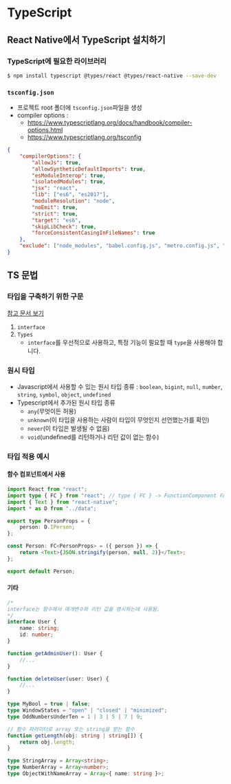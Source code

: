 # TypeScript

## React Native에서 TypeScript 설치하기

### TypeScript에 필요한 라이브러리

```bash
$ npm install typescript @types/react @types/react-native --save-dev
```

### `tsconfig.json`

-   프로젝트 root 폴더에 `tsconfig.json`파일을 생성
-   compiler options :
    -   https://www.typescriptlang.org/docs/handbook/compiler-options.html
    -   https://www.typescriptlang.org/tsconfig

```json
{
    "compilerOptions": {
        "allowJs": true,
        "allowSyntheticDefaultImports": true,
        "esModuleInterop": true,
        "isolatedModules": true,
        "jsx": "react",
        "lib": ["es6", "es2017"],
        "moduleResolution": "node",
        "noEmit": true,
        "strict": true,
        "target": "es6",
        "skipLibCheck": true,
        "forceConsistentCasingInFileNames": true
    },
    "exclude": ["node_modules", "babel.config.js", "metro.config.js", "jest.config.js"]
}
```

## TS 문법

### 타입을 구축하기 위한 구문

[참고 문서 보기](https://typescript-kr.github.io/docs/handbook/typescript-in-5-minutes.html)

1. `interface`
2. `Types`
    - `interface`를 우선적으로 사용하고, 특정 기능이 필요할 때 `type`을 사용해야 합니다.

### 원시 타입

-   Javascript에서 사용할 수 있는 원시 타입 종류 : `boolean`, `bigint`, `null`, `number`, `string`, `symbol`, `object`, `undefined`
-   Typescript에서 추가된 원시 타입 종류
    -   `any`(무엇이든 허용)
    -   `unknown`(이 타입을 사용하는 사람이 타입이 무엇인지 선언했는가를 확인)
    -   `never`(이 타입은 발생될 수 없음)
    -   `void`(undefined를 리턴하거나 리턴 값이 없는 함수)

### 타입 적용 예시

#### 함수 컴포넌트에서 사용

```ts
import React from "react";
import type { FC } from "react"; // type { FC } -> FunctionComponent 타입
import { Text } from "react-native";
import * as D from "../data";

export type PersonProps = {
    person: D.IPerson;
};

const Person: FC<PersonProps> = ({ person }) => {
    return <Text>{JSON.stringify(person, null, 2)}</Text>;
};

export default Person;
```

#### 기타

```ts
/*
interface는 함수에서 매개변수와 리턴 값을 명시하는데 사용됨.
*/
interface User {
    name: string;
    id: number;
}

function getAdminUser(): User {
    //...
}

function deleteUser(user: User) {
    //...
}

type MyBool = true | false;
type WindowStates = "open" | "closed" | "minimized";
type OddNumbersUnderTen = 1 | 3 | 5 | 7 | 9;

// 함수 파라미터로 array 또는 string을 받는 함수
function getLength(obj: string | string[]) {
    return obj.length;
}

type StringArray = Array<string>;
type NumberArray = Array<number>;
type ObjectWithNameArray = Array<{ name: string }>;
```
